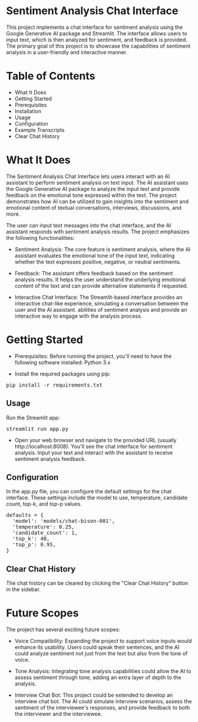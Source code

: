 # Sentiment Analysis Chat Interface
This project implements a chat interface for sentiment analysis using the Google Generative AI package and Streamlit. The interface allows users to input text, which is then analyzed for sentiment, and feedback is provided. The primary goal of this project is to showcase the capabilities of sentiment analysis in a user-friendly and interactive manner.

# Table of Contents
* What It Does
* Getting Started
* Prerequisites
* Installation
* Usage
* Configuration
* Example Transcripts
* Clear Chat History


# What It Does
The Sentiment Analysis Chat Interface lets users interact with an AI assistant to perform sentiment analysis on text input. The AI assistant uses the Google Generative AI package to analyze the input text and provide feedback on the emotional tone expressed within the text. The project demonstrates how AI can be utilized to gain insights into the sentiment and emotional content of textual conversations, interviews, discussions, and more.

The user can input text messages into the chat interface, and the AI assistant responds with sentiment analysis results. The project emphasizes the following functionalities:

* Sentiment Analysis: The core feature is sentiment analysis, where the AI assistant evaluates the emotional tone of the input text, indicating whether the text expresses positive, negative, or neutral sentiments.

* Feedback: The assistant offers feedback based on the sentiment analysis results. It helps the user understand the underlying emotional content of the text and can provide alternative statements if requested.

* Interactive Chat Interface: The Streamlit-based interface provides an interactive chat-like experience, simulating a conversation between the user and the AI assistant.
  abilities of sentiment analysis and provide an interactive way to engage with the analysis process.


# Getting Started
* Prerequisites: 
    Before running the project, you'll need to have the following software installed:
    Python 3.x
  
* Install the required packages using pip:
<pre>pip install -r requirements.txt</pre>


## Usage
Run the Streamlit app:
<pre>streamlit run app.py</pre>
* Open your web browser and navigate to the provided URL (usually http://localhost:8008).
  You'll see the chat interface for sentiment analysis. Input your text and interact with the assistant to receive sentiment analysis feedback.

## Configuration
In the app.py file, you can configure the default settings for the chat interface. These settings include the model to use, temperature, candidate count, top-k, and top-p values.

<pre>defaults = {
  'model': 'models/chat-bison-001',
  'temperature': 0.25,
  'candidate_count': 1,
  'top_k': 40,
  'top_p': 0.95,
}</pre>

## Clear Chat History
The chat history can be cleared by clicking the "Clear Chat History" button in the sidebar.

# Future Scopes
The project has several exciting future scopes:

* Voice Compatibility: Expanding the project to support voice inputs would enhance its usability. Users could speak their sentences, and the AI could analyze sentiment not just from the text but also from the tone of voice.

* Tone Analysis: Integrating tone analysis capabilities could allow the AI to assess sentiment through tone, adding an extra layer of depth to the analysis.

* Interview Chat Bot: This project could be extended to develop an interview chat bot. The AI could simulate interview scenarios, assess the sentiment of the interviewee's responses, and provide feedback to both the interviewer and the interviewee.

